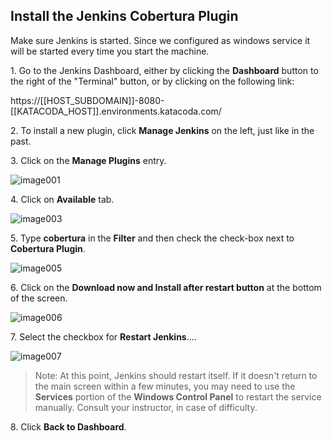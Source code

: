 ## Install the Jenkins Cobertura Plugin

Make sure Jenkins is started. Since we configured as windows service it will be started every time you start the machine.

1\. Go to the Jenkins Dashboard, either by clicking the **Dashboard** button to the right of the "Terminal" button, or by clicking on the following link:

https://[[HOST_SUBDOMAIN]]-8080-[[KATACODA_HOST]].environments.katacoda.com/

2\. To install a new plugin, click **Manage Jenkins** on the left, just like in the past.

3\. Click on the **Manage Plugins** entry.

![image001](https://user-images.githubusercontent.com/558905/37434281-85a2ef1c-27b5-11e8-9f2e-8dbeb9d029db.png)

4\. Click on **Available** tab.

![image003](https://user-images.githubusercontent.com/558905/37434283-85c62342-27b5-11e8-8042-5bcc519415e2.png)

5\. Type **cobertura** in the **Filter** and then check the check-box next to **Cobertura Plugin**.

![image005](https://user-images.githubusercontent.com/558905/37434285-86196ee4-27b5-11e8-9b2e-39ee5465c748.jpg)

6\. Click on the **Download now and Install after restart button** at the bottom of the screen.

![image006](https://user-images.githubusercontent.com/558905/37434286-862f4bc4-27b5-11e8-972c-2c21f06c2196.png)

7\. Select the checkbox for **Restart Jenkins**....

![image007](https://user-images.githubusercontent.com/558905/37434287-8642954e-27b5-11e8-928a-9bd3ce2119ce.png)

>Note: At this point, Jenkins should restart itself. If it doesn't return to the main screen within a few minutes, you may need to use the **Services** portion of the **Windows Control Panel** to restart the service manually. Consult your instructor, in case of difficulty.

8\. Click **Back to Dashboard**.
